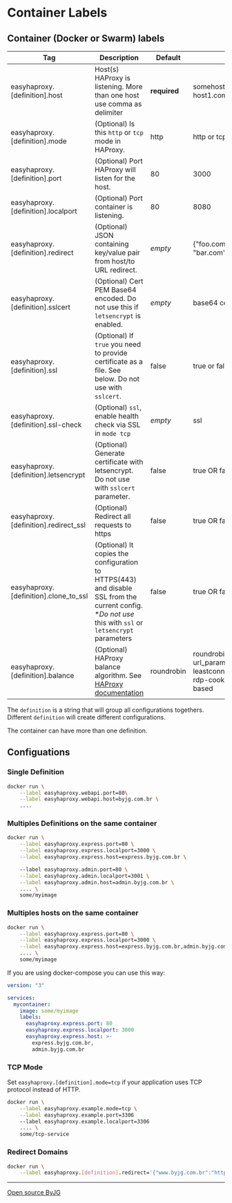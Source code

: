 # Container Labels

## Container (Docker or Swarm) labels

| Tag                                   | Description                                                                                           | Default               | Example      |
|---------------------------------------|-------------------------------------------------------------------------------------------------------|----------------|--------------|
| easyhaproxy.[definition].host         | Host(s) HAProxy is listening. More than one host use comma as delimiter                               | **required**   | somehost.com OR host1.com,host2.com |
| easyhaproxy.[definition].mode         | (Optional) Is this `http` or `tcp` mode in HAProxy.                                                   | http           | http or tcp    |
| easyhaproxy.[definition].port         | (Optional) Port HAProxy will listen for the host.                                                     | 80             | 3000           |
| easyhaproxy.[definition].localport    | (Optional) Port container is listening.                                                               | 80             | 8080           |
| easyhaproxy.[definition].redirect     | (Optional) JSON containing key/value pair from host/to URL redirect.                                  | *empty*        | {"foo.com":"https://bla.com", "bar.com":"https://bar.org"} |
| easyhaproxy.[definition].sslcert      | (Optional) Cert PEM Base64 encoded. Do not use this if `letsencrypt` is enabled.                      | *empty*        | base64 cert + key |
| easyhaproxy.[definition].ssl          | (Optional) If `true` you need to provide certificate as a file. See below. Do not use with `sslcert`. | false          | true or false  |
| easyhaproxy.[definition].ssl-check | (Optional) `ssl`, enable health check via SSL in `mode tcp`                                           | *empty*        | ssl            |
| easyhaproxy.[definition].letsencrypt  | (Optional) Generate certificate with letsencrypt. Do not use with `sslcert` parameter.                | false          | true OR false  |
| easyhaproxy.[definition].redirect_ssl | (Optional) Redirect all requests to https                                                             | false          | true OR false  |
| easyhaproxy.[definition].clone_to_ssl | (Optional) It copies the configuration to HTTPS(443) and disable SSL from the current config. **Do not use* this with `ssl` or `letsencrypt` parameters | false | true OR false    |
| easyhaproxy.[definition].balance     | (Optional) HAProxy balance algorithm. See [HAProxy documentation](https://cbonte.github.io/haproxy-dconv/1.8/configuration.html#4.2-balance) | roundrobin | roundrobin, source, uri, url_param, hdr, rdp-cookie, leastconn, first, static-rr, rdp-cookie, hdr_dom, map-based |

The `definition` is a string that will group all configurations togethers. Different `definition` will create different configurations.

The container can have more than one definition.

## Configuations

### Single Definition

```bash
docker run \
    --label easyhaproxy.webapi.port=80\
    --label easyhaproxy.webapi.host=byjg.com.br \
    ....
```

### Multiples Definitions on the same container

```bash
docker run \
    --label easyhaproxy.express.port=80 \
    --label easyhaproxy.express.localport=3000 \
    --label easyhaproxy.express.host=express.byjg.com.br \

    --label easyhaproxy.admin.port=80 \
    --label easyhaproxy.admin.localport=3001 \
    --label easyhaproxy.admin.host=admin.byjg.com.br \
    .... \
    some/myimage
```

### Multiples hosts on the same container

```bash
docker run \
    --label easyhaproxy.express.port=80 \
    --label easyhaproxy.express.localport=3000 \
    --label easyhaproxy.express.host=express.byjg.com.br,admin.byjg.com.br \
    .... \
    some/myimage
```

If you are using docker-compose you can use this way:

```yaml
version: "3"

services:
  mycontainer:
    image: some/myimage
    labels:
      easyhaproxy.express.port: 80
      easyhaproxy.express.localport: 3000
      easyhaproxy.express.host: >-
        express.byjg.com.br,
        admin.byjg.com.br
```

### TCP Mode

Set `easyhaproxy.[definition].mode=tcp` if your application uses TCP protocol instead of HTTP. 

```bash
docker run \
    --label easyhaproxy.example.mode=tcp \
    --label easyhaproxy.example.port=3306
    --label easyhaproxy.example.localport=3306
    .... \
    some/tcp-service
```

### Redirect Domains

```bash
docker run \
    --label easyhaproxy.[definition].redirect='{"www.byjg.com.br":"http://byjg.com.br","byjg.com":"http://byjg.com.br"}'
```

----
[Open source ByJG](http://opensource.byjg.com)
